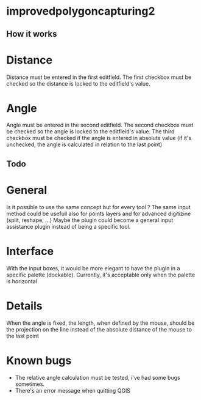 improvedpolygoncapturing2
=========================

How it works
------------

# Distance #
Distance must be entered in the first editfield. The first checkbox must be checked so the distance is locked to the editfield's value.

# Angle #
Angle must be entered in the second editfield. The second checkbox must be checked so the angle is locked to the editfield's value.
The third checkbox must be checked if the angle is entered in absolute value (if it's unchecked, the angle is calculated in relation to the last point)


Todo
----

# General #
Is it possible to use the same concept but for every tool ?
The same input method could be usefull also for points layers and for advanced digitizine (split, reshape, ...)
Maybe the plugin could become a general input assistance plugin instead of being a specific tool.


# Interface #
With the input boxes, it would be more elegant to have the plugin in a specific palette (dockable). Currently, it's acceptable only when the palette is horizontal


# Details #
When the angle is fixed, the length, when defined by the mouse, should be the projection on the line instead of the absolute distance of the mouse to the last point


# Known bugs #
- The relative angle calculation must be tested, i've had some bugs sometimes.
- There's an error message when quitting QGIS